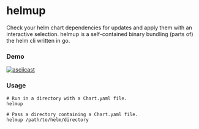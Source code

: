 # helmup

Check your helm chart dependencies for updates and apply them with an interactive selection. helmup is a self-contained
binary bundling (parts of) the helm cli written in go.

### Demo

[![asciicast](https://asciinema.org/a/iMMYijOOtJb2fjUBJK1Wms3Qf.svg)](https://asciinema.org/a/iMMYijOOtJb2fjUBJK1Wms3Qf)

### Usage

```shell
# Run in a directory with a Chart.yaml file.
helmup

# Pass a directory containing a Chart.yaml file.
helmup /path/to/helm/directory
```
